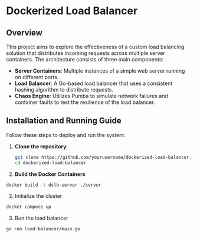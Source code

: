 # Dockerized Load Balancer

## Overview

This project aims to explore the effectiveness of a custom load balancing solution that distributes incoming requests across multiple server containers. The architecture consists of three main components:

- **Server Containers**: Multiple instances of a simple web server running on different ports.
- **Load Balancer**: A Go-based load balancer that uses a consistent hashing algorithm to distribute requests.
- **Chaos Engine**: Utilizes Pumba to simulate network failures and container faults to test the resilience of the load balancer.

## Installation and Running Guide

Follow these steps to deploy and run the system:

1. **Clone the repository**:
   ```bash
   git clone https://github.com/yourusername/dockerized-load-balancer.git
   cd dockerized-load-balancer
   ```
2. **Build the Docker Containers**

```bash
docker build -t dslb-server ./server
```

2. Initialize the cluster

```bash
docker compose up
```

3. Run the load balancer

```bash
go run load-balancer/main.go
```
